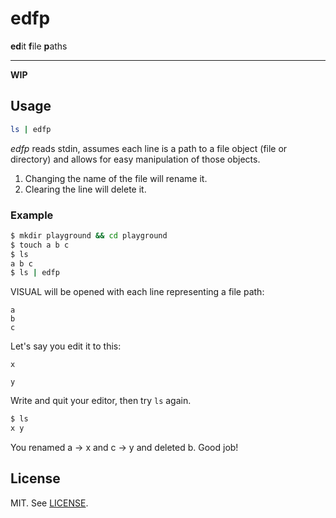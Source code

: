 # edfp

**ed**it **f**ile **p**aths

---

**WIP**

## Usage

```bash
ls | edfp
```

*edfp* reads stdin, assumes each line is a path to a file object (file or
directory) and allows for easy manipulation of those objects.

1. Changing the name of the file will rename it.
2. Clearing the line will delete it.

### Example

```bash
$ mkdir playground && cd playground
$ touch a b c
$ ls
a b c
$ ls | edfp
```
VISUAL will be opened with each line representing a file path:

```
a
b
c
```

Let's say you edit it to this:

```
x

y
```

Write and quit your editor, then try `ls` again.

```bash
$ ls
x y
```

You renamed a → x and c → y and deleted b. Good job!

## License

MIT. See [LICENSE][].

[LICENSE]: https://raw.githubusercontent.com/RyanMcG/edfp/master/LICENSE
